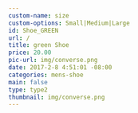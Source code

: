 ```yaml
---
custom-name: size
custom-options: Small|Medium|Large
id: Shoe_GREEN
url: /
title: green Shoe
price: 20.00
pic-url: img/converse.png
date: 2017-2-8 4:51:01 -08:00
categories: mens-shoe
main: false
type: type2
thumbnail: img/converse.png
---
```

